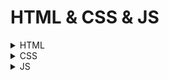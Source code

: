 
# HTML & CSS & JS

<details> <summary>HTML</summary>
      
+ 블럭요소(block)   
p, div, h, ul, ol ,form 요소가 대표적이고, 데이터가 수평으로 쌓이며, 너비,여백을 설정할 수 없고 가로세로 모두 최소한으로 지정된다.
+ 인라인요소(글자요소, inline)   
span, a, img 요소가 대표적이고, 데이터가 수직으로 쌓이며 너비,여백을 설정할 수 있고 세로는 최소한으로, 가로는 최대한으로 지정된다. 
+ h   
제목에 해당하는 태그로 1~6까지 있고 숫자가 낮을수록 중요하고 크기가 크고 진하다.

+ img   
이미지 태그로 src값에는 이미지의 경로, alt값은 필수 값으로 이미지가 로드가 안됐을때 출력하는 기본 문자다.   
![image](https://user-images.githubusercontent.com/106851561/182117891-ebe5e6df-322c-424a-b319-a0eec129bede.png)
  + 상대경로   
 <img src="https://user-images.githubusercontent.com/106851561/182115723-e1d4361e-4cb4-47a8-becd-62d1bedfb2bc.png" width="400" heigth="400">
  여기서 ./값은 주위파일을 탐색하겠다는 뜻이고, 생략가능하다.    
 <img src="https://user-images.githubusercontent.com/106851561/182116419-eb319028-406e-422a-bac9-0ef07c3cee18.png" width="400" heigth="400">

  + 절대경로   
   /은 루트에 해당하는 값으로 최상위 폴더로 가서 찾는다는 뜻이다.   
  ../은 한 단위의 상위폴더로 가서 찾는다는 뜻이다.  
  <img src="https://user-images.githubusercontent.com/106851561/182116519-fbd80c50-d6d8-440b-9f0e-4720dc2b28b6.png" width="400" heigth="400">
<img src="https://user-images.githubusercontent.com/106851561/182116558-fe22145e-9f04-478d-b437-c9dde5f28ac0.png" width="400" heigth="400">

+ input   
입력태그로 type안에 데이터타입을 설정할 수 있다. 같은 name 속성끼리는 연관을 짓게 하여 하나를 선택하면 그 외에 것들은 체크가 해제된다.   
value 속성은 미리 입력된 값을 나타낸다.   
placehorder 속성은 힌트를 화면에 출력한다.

  + text    
  기본 네모상자
  + checkbox   
  체크박스
  + radio   
  동그란 버튼
+ span   
  글자들을 구분짓기 위해 사용하는 대표적 요소
+ label
input태그와 함께 사용하여 글자를 클릭하여도 요소가 선택되게 한다.
+ div   
대표적으로 박스들을 구분 짓기 위해 사용하는 태그, 매우 많이 사용됨.
+ ul,li
목록을 만드는 태그로 li는 하위 요소들로 서로 순서가 의미가 없을때 사용된다.
+ p   
한줄짜리 태그
+ table   
테이블 요소에 해당하는 태그
+ tr,td   
tr은 행을, td는 열을 만드는 태그로 html에서 복잡하게 행렬을 만드는 식은 구식이므로 쓸 일이 거의 없다.
+ br   
줄바꿈 태그   
+ a   
링크 태그, target속성은 브라우저 의 탭 위치를 가리키고, target="_blank"일때는 브라우저를 새창에서 연다.  
+ class   
요소를 지칭하는 중복 가능한 이름, 많이 쓰임.
+ id   
요소를 지칭하는 고유한 이름
+ data-이름="데이터   
요소에 데이터를 지정
</details>



<details> <summary>CSS</summary>   
      
+ ### 전체 선택자   
(*)
+ ### 태그 선택자      
태그이름
+ ### 클래스 선택자      
.
+ ### 아이디 선택자      
(#)
+ ### 일치 선택자   
span.orange 선택자 span과 .orange를 동시에 만족해야함
+ ### 자식 선택자   
ul > .orange   
ul태그 자식의 orange 클래스를 가진 요소 선택
+ ### 하위(후손) 선택자   
div. orange
div 태그 하위의 orange 클래스를 가진 요소 선택
+ ### 형제 선택자   
.orange + li   
orange 클래스의 다음 형제 요소 li태그 하나 선택
+ ### 일반 형제 선택자   
.oragne ~ li   
orange 클래스의 다음 형제 요소 li태그 모두 선택
+ ### hover   
마우스 커서 올라가 있을 때
+ ### active   
마우스 클릭하고 있을 때
+ ### focus   
input:foucs   
input 요소가 포커스되면 선택, 포커스가 가능한 태그들이 몇개 존재함. div같은건 안됨
+ ### ABC:first-child   
ABC가 형제 요소 중 첫째라면 선택, 주의 해야할 것이 반드시 ABC태그가 첫번째 형제요소여야 선택된다는 것임
<img src="https://user-images.githubusercontent.com/106851561/182659353-d1d6cbd5-505f-4155-b2ad-15740fbe9d2d.png" width="400" heigth="400">
<img src="https://user-images.githubusercontent.com/106851561/182659418-dde1b481-c892-4fe9-86ab-c19417247061.png" width="400" heigth="400">
+ ### ABC:last-child   
ABC:last-child   
ABC가 형제 요소 중 막내라면 선택
+ ### ABC:nth-child(n)   
이게 좀 중요한거같고 특정한 값을 *선택자를 통해 가리킬 수 있음.
ABC가 형제 요소 중 (n)째라면 선택
<img src="https://user-images.githubusercontent.com/106851561/182659891-a9310ed8-e257-4a4e-8423-6db67ffaea57.png" width="400" heigth="400">
그외에 2n, 2n+1,n+2,not(태그네임)등 짝수,홀수, 두번째부터, 태그네임빼고 선택할 수 있음

+ ### ABC::befor ABC::after   
선택자 ABC 요소의 내부 앞에 내용을 삽입하고, 반드시 content를 공백이라도 명시해야 한다. 인라인 요소에 해닫한다. display:block시 블럭요소로 전환 가능   
자주 사용된다고 한다.   
+ ### [ABC]   
속성 선택자로 속성 ABC를 포함한 요소 선택, 예를들어 type="", type="password"가 있을때 [type]도 가능하고, [type="password"]도 가능하다.
+ ### 상속   
<img src="https://user-images.githubusercontent.com/106851561/182801119-36f32ad4-1a09-463b-a529-0851d39a4505.png" width="400" heigth="400"> 
강제 상속시 inherit 속성 부여
+ ### 선택자 우선순위   
1. 점수가 높은 선언이 우선함!   
2. 점수가 같으면, 가장 마지막에 해석된 선언이 우선함!   
전체 선택자 : 0   
태그 선택자 : 1   
class 선택자 : 10   
id 선택자 : 100   
인라인 선언 : 1000   
!important : 99999999   
여기서 인라인 선언과 !important은 사용하지 않는 것이 바람직함. 쓸데없이 점수가 높음.


+ #### CSS 속성(레이아웃, 중요!!!)
   + #### 박스 모델
      + 너비(width, height) : 가로, 세로, auto:브라우저가 너비를 계산, 단위: px, em, vw등 단위로 지정
      + span : 대표적인 인라인 요소로, 포함한 콘텐츠 크기만큼 자동으로 줄어듬
      + div : 대표적 블록 요소, 가로는 부모 요소의 크기만큼 자동으로 늘어나고, 세로는 콘텐츠 크기만큼 자동으로 줄어든다.
      + max-width, max-height : 요소가 커질 수 있는 최대 가로/세로 너비 지정, none값을 줄 경우 최대 너비 제한 x, 0값은 최소 너비 제한 x
      + px : 픽셀
      + % : 상대적 백분율
      + em : 요소의 글꼴 크기
      + rem : 루트 요소(html)의 글꼴 크기
      + vw : 뷰포트 가로 너비의 백분율 : 브라우저의 크기에 따라 달라짐
      + vh : 뷰포드 세로 너비의 백분율 : 동일
      + margin : 요소 외부 여백을 지정하는 단축 속성   
      0 -> 외부 여백 없음, auto -> 브라우저가 여백을 계산, 단위지정 가능(px, em, vw등), 음수의 값 지정시 겹쳐짐   
      top, rigth, bottom, left 순서대로 지정   
      + padding : 요소 내부 여백을 지정하는 단축 속성으로 여백의 크기 만큼 요소의 크기가 커진다.   
      margin과 다르게 %를 자주 사용하고, 부모 요소의 가로 너비에 대한 비율로 지정할때 사용된다.
      + 테두리   
         + border: 선-두께 선-종류 선-색상; 역시나 요소의 크기가 커진다!   
         + border-width : margin과 padding과 같이 여러방향 지정 가능   
         + border-style : none, solid, dashed (선x, 실선, 파선 등), 여러방향 지정가능   
         + border-color : 색상 설정, 기본 색상은 검정, 여러방향 지정가능   
         + border-radius : 요소의 모서리를 둥글게 깎음, 단위지정(px, em ,vw)등, 여러방향 지정가능    
         일정 방향으로 지정할때 : border-top, border-top-width, border-top-style, border-top-color와 같이 지정 가능   
      + box-sizng   
      요소의 크기 게산 기준을 지정, content-box : 요소의 내용 기준, border-box : 요소의 내용 + padding + border로 크기 계산   
      요소에 지정한 가로너비와 세로너비만큼 정확한 크기로 내부 영역과 테두리 선을 추가할때 사용! ---> border-box 사용(자동계산), 기본값은 content-box
      + overflow   
      요소의 크기 이상으로 내용이 넘쳤을 때, 보여짐을 제어하는 단축 속성, 반드시 부모 영역에 지정!, overflow-x,y등 제어가능
         + visible : 넘친 내용 그대로 보여줌, 기본 속성
         + hidden : 넘친 내용 잘라냄   
         + auto : 넘친 내용이 있는 경우에만 잘라내고 스크롤바 생성
         <img src="https://user-images.githubusercontent.com/106851561/182825451-3f2e4da4-f3e1-4bf7-90a6-f14cb2592be4.png" width="400" heigth="400">   
      + display   
         + block : 상자 요소
         + inline : 글자 요소
         + inline-block : 글자 + 상자 요소, 기본 베이스는 글자인데 상자요소를 사용함
         + flex : 1차원 레이아웃
         + grid : 2차원 레이아웃
         + none : 화면에서 사라짐
         + 기타 : table, table-row, table-cell 등
      + opacity   
      투명도 지정, 1 : 불투명, 0~1 숫자 지정, 기본 1
      
   + #### 글꼴, 문자
      + font-style : 글자의 기울기, normal, italic 등등
      + font-weight : 두께, 두께(100~900) 지정, 기본 400
      + font-size : 크기, px단위 지정
      + line-height : 한 줄의 높이, 1.4 --> 글꼴 크기의 1.4가 한줄의 높이가 됨(배수 사용 권장)
      + font-family : 글꼴, 글꼴계열 필수로 지정해야 함.(후보 개념)
      + text-decoration : 문자의 장식(선) none->장식없음, underline->밑줄
      + text-indent : 문자 첫 줄의 들여쓰기 : 단위 지정, 기본 0은 들여쓰기 없음, 음수 사용 가능
   + #### 배경
      + background-position : center -> 정 가운데 배치, 방향 지정 가능, 단위 사용가능(~로부터 멀어지는 지점)
      + background-repeat : no-repeat -> 바둑판식 배열을 사용하지 않겠다. 수평,수직 반복 사용 가능
      + background-color : 색상
      + background-image : 이미지 삽입, url("경로") 사용, 절대 or 상대 경로, 배경색상은 이미지 뒤에 나온다.
      + background-size : 크기속성, auto가 기본(이미지 실제크기), cover:비율유지, 요소의 더 넓은 너비에 맞춤, contain:비율유지, 더 짧은 너비 맞춤(가로,세로 개념)   
      + background-attachment : 요소의 배경 이미지 스크롤 특성 -> scroll, fixed(이미지 고정)
   + #### 색상 표현
      + Hex 색상코드 : 브라우저에서 제공하는 색상 이름 : red, tomato, royalblue   
      + RGB : 빛의 삼원색, #000, #FFFFFF----> 실제 가장 많이 사용됨   
      + RGBA : 빛의 삼원색 + 투명도 : rgba(0, 0, 0, 0.5)
   + #### 배치
      + position : 요소의 위치 지정 기준, 음수 사용 가능
         + static : 기준 없음
         + relative : 요소 자신을 기준
         + absolute : 위치 상 부모 요소를 기준, 부모를 못찾을시 브라우저를 기준으로 배치함
         + fixed : 뷰포트(브라우저)를 기준(고정)
         + top, bottom. left, right : 요소의 각 방향별 거리 지정 auto -> 브라우저가 계산, 단위 지정
         + 요소 쌓임 순서 : 어떤 요소가 사용자와 더 가깝게 있는지(위에 쌓이는지) 결정
            + 요소에 position 속성의 값이 있는 경우 이ㅜ에 쌓임.(기본값 static 제외)
            + 1번 조건이 같은 경우, z-index 속성의 숫자 값이 높을 수록 위에 쌓임
            + 1번과 2번 조건까지 같은 경우, html의 다음 구조일 수록 위에 쌓임
            + z-index : 요소의 쌓임 정도를 지정, 숫자가 높을 수록 위에 쌓임, 기본으로 부모 요소와 동일한 쌓임 정도(0)
         + ##### 요소의 display가 변경될 때 : position 속성의 값으로 absolute, fixed가 지정된 요소는, display속성이 block으로 변경됨(중요!)                 
   + #### 플렉스(정렬) == 수평정렬
      + Flex Container   
        display: flex; 값이 들어있는 요소(부모)
        
         + flex-direction : 주 축을 설정
            + 수평 축 = 행
               + row : 행 축(좌=>우) 시작 -> 끝
               + row-reerse : 행 축(우=>좌)  끝 <- 시작
         + felx-wrap
         Flex items 묶음(줄 바꿈) 여부   
            + nowrap : 기본값, 묶음 없음, 한 줄로만 요소 정렬
            + wrap : 여러 줄로 묶음   
         <img src="https://user-images.githubusercontent.com/106851561/182852439-03c49879-c6dd-4e5c-9a2f-860fdd0a935d.png" width="400" heigth="400">
         + justify-content   
      주 축의 정렬 방법   
            + flex-start : flex items를 시작점으로 정렬 == **수평**일때 왼쪽정렬
            + flex-end : 끝점으로 정렬 == **수평**일때 오른쪽정렬
            + center : 가운데 정렬 == **수평**일때 가운데정렬
         + align-content   
      교차 축의 **여러 줄** 정렬 방법 == ** 수직 정렬**      
            + stretch : flex items를 시작점으로 정렬(기본 값으로 전체아님)
         나머지는 동일하고, 모두 전체에 대한 정렬   
      <img src="https://user-images.githubusercontent.com/106851561/182854379-d5ea73ea-d03b-4c0d-8c03-fd88ef6f9853.png" width="400" heigth="400">
         요소들이 두줄 이상이어야 align-content를 사용할 수 있고 두줄이려면 flex-wrap: wrap; 이어야 하고, 여백이 있어야하므로 **잘 사용안함**   
         + align-items(이게 content 보다 많이 쓰임)   
      교차 축의 한 줄 정렬 방법   
     <img src="https://user-images.githubusercontent.com/106851561/182855187-f5713773-bb0f-46d1-8813-d48f9bd34914.png" width="400" heigth="400">
         + #### 정렬할때 수평 == justify-content : center; 수직 == align=items: center; (display: flex; 선언후에)
      
      + Flex item   
        자식요소
           + order
              Flex item의 순서, 숫자부여, 숫자가 작을 수록 먼저, 기본 0
           + flex-grow
              증가 너비 비율, 0, 숫자부여
           + flex-shrink
              감소 너비 비율, 1, 숫자부여
           + flex-basis
              기본 auto : 요소의 content 너비, 단위로 지정 
                     
   + #### 전환
      + transition : 속성명 **지속시간**(필수) 타이밍함수 대기시간:   
         + transition-property : 속성이름, 기본값은 모든속성
         + transition-duration : 지속시간
         + transition-timing-function : 타이밍 함수 ex) ease, linear, ease-in ease-out, ease-in-out 등
         + transition-delay : 대기시간, 기본 0
      
   + #### 변환
      + transform : 변환함수1 변환함수 2 변환함수 ...;   
        transform : 원근법 이동 크기 회전 기울임;   
      + 2D변환함수
         + translate(x,y)   
         이동(x축, y축)
         + translateX(x)   
         이동(x축)
         + scale(x,y)   
         크기(x축, y축)
         + rotate(degree)   
         회전(각도)
         + skewX(x)   
         기울임(x축)
         + perspective 속성   
         하위 요소를 관찰하는 원근 거리를 지정(항상 맨 앞에 있어야함), 단위 지정
         <img src="https://user-images.githubusercontent.com/106851561/183002202-f8ec7e73-7fc8-46cd-8792-0286d68b1d93.png" width="200" height="200">   
         ** 부모 요소에다 사용하는걸 권장 **
         + backface-visibility   
         회전된 요소의 뒷면 숨김 여부
                                                                                                                                          </details>

<details><summary>JS</summary>

+ Tip
      + defer   
      가져온 JS 파일을 HTML 문서 분석 이후에 실행하도록 지시하는 속성
      
+ 변수   
주로 **const**를 사용하고, 재 할당 할 경우가 있는 변수의 경우 에는 **let**을 사용한다.
+ 함수   
다른 언어와 다르게 객체 데이터 안에 메소드를 정의하여 데이터로 사용할 수 있고, 익명함수가 존재함
   + 익명함수   
    function () {} 꼴, 호출은 안되고, 데이터에 할당 가능
+ DOM API(HTML 제어)        
   + HTML 요소  검색/찾기(가장 먼저 찾아진)
      + const boxEl = document.querySelector('.box'); ==> 요소1개
      + const boxEls = document.querySelectorAll('.box'); ==> 요소 모두(유사배열로 생성됨)
   + 찾은 요소들 반복해서 함수 실행!!   
       **익명 함수를 인수로 추가**   
         boxEls.forEach(function() {}));   
      **첫 번째 매개변수(boxEl) : 반복 중인 요소**   
      **두 번째 매개변수(index) : 반복 중인 번호**   
      boxEls.forEach(function (boxEl, index) {});   
      **출력**   
      boxEls.forEach(function (boxEl, index) {   
      boxEl.classList.add('order-$(index+1)');   
      console.log(index, boxEl);   
      });   
   + HTML 요소에 적용할 수 있는 메소드
      + boxEl.addEventListener();
   + 인수를 추가 가능
      + boxEl.addEventListener(1,2);
   + 이벤트(상황)
      + boxEl.addEventListener('click', 2);
   + 핸들러(실행할 함수)
      + boxEl.addEventListener('click', function() {   
      console.log(`Click!`);   
      });   
      **$를 사용하려면 ` 기호 사용하여야함**   
         ==> click이벤트를 요소에다가 지정한 후 클릭시 익명함수 작동하게 함
   + 요소의 클래스 정보 객체 활용
      + boxEl.classList.add('active');   
         active 클래스 추가
      + boxEl.classList.remove('active');   
         active 클래스 제거
      + boxEl.classList.contains('active);   
        True or False 반환
   + 값을 얻는 용도
      + cnosole.log(boxEl.textContent); ==> 텍스트 내용 반환
   + 값을 지정하는 용도
      + boxEl.textContent = 'whoknow';

+ 메소드 체이닝
      + 함수들을 연결고리를 통해 사용가능
      
+ 변수의 유효 범위
  + let, const(자주 사용됨)   
  블록 범위
  > function scope(){   
    if(true){   
        let(const) a=123   
    }   
    console.log(a)   
}   
scope()   
   에러 발생   
  + var(거의 사용하지 않음)      
  함수 범위
     가능
+ 형변환
   + **JS에서는 비교 연산자로 === 를 쓰는걸 권장**   
   ==쓰면 자동으로 형변환 일어나서 혼동을 준다.
   + 참 같은 값   
   true, {}, [], 1, 2, 'false', -12, '3.14' ...   
   + 거짓 같은 값(이걸 외우자)   
   false, '', null(의도적으로 비어있음), undefined(의도x), 0, -0, NaN(숫자데이터긴 한데 숫자아님 ex ) 1 + undefined)
   
+ 화살표 함수
   + () => {} vs function () {}   
   
            const double = function(x){   
            return x*2   
            }   

            console.log('double:', double(7))   

            const doubleArrow=(x)=>{   
                return x*2   
            }   

            console.log('doubleArrow', doubleArrow(7))   
            
            --------------------------------------------
            const doubleArrow = (x) => x * 2 //축약(엄청 편리하고 자주 사용됨)   
            중괄호와 return문은 세트임   
            축약형일때는 반드시 중괄호 밖에 소괄호로 감싸줘야함.
            const doubleArrow = x => ({ name: 'Whoknow' })
            
 + 즉시실행함수 : 만들면서 동시에 실행   
 
            (function () {   
               console.log(a*2)   
            })() //소괄호로 감싸고 마지막에 열고닫아주기

            (function () {
               console.log(a*2)
            {()); //열고닫고 소괄호로 감싸주기 ---> 권장!
            
 + 호이스팅 : 함수 선언부가 유효범위 최상단으로 끌어올려지는 현상


            const a=7

            double()

            function double(){
                console.log(a*2)
            }   
            // 함수 표현이 아닌 선언부가 아래쪽에서 작성했지만 위에서 호출이 가능함.
                
                
  + 타이머 함수
     + setTimeout(함수, 시간) : 일정 시간 후 함수 실행
     + setInterval(함수, 시간) : 시간 간격마다 함수 실행
     + clearTimeout() : 설정된 Timeout 함수를 종료
     + clearInterval() : 설정된 Interval 함수를 종료
     
  + 콜백함수 : 함수의 인수로 사용되는 함수
     
     
            function timeout(cb){
                setTimeout(() => {
                    console.log('Whoknow')
                    cb()
                },3000)
            }
            timeout(() => {
                console.log('Done!')
            })
            // Whoknow 출력 이후에 Done이 출력된다. ==> 특정한 실행 위치 보장
            
  + 클래스
  
             const whoknow={
                firstName:'Whoknow', //속성
                lastName:'Choi',  //속성
                getFullName:function(){  //메소드
                    return `${this.firstName} ${this.lastName}` //this = whoknow(객체)
                }
             }
             //속성과 메소드를 통틀어 멤버
             console.log(whoknow.getFullName())  
             
     + 생성자 함수와 프로토타입
     
            function User(first, last){ //대문자 --> 생성자 함수
                this.firstName=first
                this.lastName=last

            }
            User.prototype.getFullName = function () {
                return `${this.firstName} ${this.lastName}`
            }
            // 객체를 몇개를 만들던 메모리에 이부분은 한번만 만들어짐(모두 여기를 참조)

            const whoknow = new User('whoknow', 'Choi') //생성자 함수 --> 객체 데이터 생성
            const amy = new User('Amy', 'Clarke')
            const neo = new User('Neo', 'Smith')

            console.log(whoknow.getFullName())
            console.log(amy)
            console.log(neo)     
     
     
     + this 구분
     
            // this 
            // 일반 함수는 호출 위치에서 따라 this 정의
            // 화살표 함수는 자신이 선언된 함수 범위에서 this 정의!

            const whoknow = {
                name: 'whoknow',
                normal: function (){
                    console.log(this.name) //여기까지는 this가 뭘 가리키는지 확정 x, 호출때 결정
                },
                arrow: () =>{
                    console.log(this.name) //선언과 함께 결정은 되지만 알 수가 없음.
                }
            }
            whoknow.normal() // whoknow
            whoknow.arrow()  // undefined

            const amy = {
                name: 'Amy',
                normal: whoknow.normal, //호출이 아닌 함수자체가 할당됨
                arrow: whoknow.arrow
            }

            amy.normal() //Amy
            amy.arrow() //undefined
            
     + 화살표 함수와 this
     
            const timer = {
                name: 'Whoknow',
                timeout: function(){
                    setTimeout(() => {
                        console.log(this.name)
                    }, 2000)
                }

            }

            timer.timeout()
            // 화살표함수가 timeout 함수로 감싸져 있고 그 함수는 일반함수가 정의된 timer라는 객체 데이터를
            참조하기때문에 this == timer 이다.
            일반함수 사용시 setTimeout 안의 로직 어딘가에서 실행되기 때문에 undefined가 나타남.
            
    **setInterval, setTimeout 함수의 콜백함수를 이용할때는 화살표 함수를 이용하는 것이 좋다.**
    
    + ES6로 간단하게하기
    
            //ES6 Classes

            class User{
                constructor(first, last){
                    this.firstName=first
                    this.lastName=last
  
                }
                getFullName(){
                    return `$(this.firstName) $(this.lastName)`
                }
            }
   + 상속
   
            class Vehicle {
                constructor(name, wheel){
                    this.name=name
                    this.wheel=wheel
                }
            }

            const myVehicle = new Vehicle('운송수단', 2)
            console.log(myVehicle)

            class Bicycle extends Vehicle{
                constructor(name, wheel){
                    super(name, wheel) // super == Vehicle 그대로 Vehicle 로직 가져옴
                }
            }
            const myBicycle = new Bicycle('삼천리', 2)
            const daughterBicycle = new Bicycle('세발', 3)
            console.log(myBicycle)
            console.log(daughterBicycle)
            class Car extends Vehicle{
                constructor(name, wheel, license){
                    super(name, wheel) // super == Vehicle
                    this.license = license //새로운 로직추가
                }
            }

            const myCar = new Car('벤츠', 4, true)
            const daughterCar = new Car('포르쉐', 4, false)

            console.log(myCar)
            console.log(daughterCar)
            
            
            
   + Level up(파이썬이랑 매우매우 유사함)
       + 문자
          + indexOF : 문자열의 첫 번째 등장 인덱스 반환, 없으면 -1
          + length : 문자열의 길이
          + slice(시작인덱스, 끝인덱스) : 문자열 잘라서 추출(끝인덱스 직전까지)
          + replace('기존문자', '바꿀문자열') : 문자열 바꾸기
          + match : 정규표현식, 배열데이터 반환 가능
          + trim : 앞뒤 공백문자 제거
       + 숫자
          + toFixed(n) : 소수점 n번째 자리까지만 놔둠, 문자데이터 반환
          + parseInt : int형 타입변환
          + Math객체
             + abs : 절댓값
             + min : 최소값
             + max : 최대값
             + ceil : 올림(기본적으로 정수단위)
             + floor : 내림
             + round : 반올림
             + random : 랜덤값
          + 배열 API
             + 배열.lenght : 배열의 길이
             + 배열.concat() : 병합(원본 데이터 손상x)
             + forEach() : 아이템 개수 만큼 안의 괄호안의 함수 반복(반복문의 느낌), **반환값이 없음**
             
                   fruits.forEach(function (fruit, i){
                      console.log(fruit, i)
                        })
                        
             + map() : forEach와 같이 반복되지만 메소드로 실행된 새로운 배열이 반환됨 **반환값이 있음**
             
                        const numbers=[1,2,3,4]
                        const fruits=['Apple', 'Banana', 'Cherry']

                        const a=fruits.forEach((fruit, i)=> {
                            console.log(`${fruit}-${i}`)
                        })
                        console.log(a) //undefined

                        const b= fruits.map((fruit, i) =>({

                            id: i,
                            name: fruit
                        }))

                        console.log(b) //        
                  
             + filter() : 일정한 기준에 의해 필터링후 반환
             + find() : 아이템 반환
             + findIndex() : 아이템 인덱스 반환
             + includes() : 포함되어 있는지
             + push() : 배열 뒤에 값 추가
             + unshift() : 배열 앞에 값 추가
             + reverse() : 배열 거꾸로 뒤집기, **원본 수정됨**
             + splice(인덱스, 아이템지울개수) : **원본 수정됨**
             + splice(인덱스, 아이템지울개수, 끼워넣을값) 으로도 사용됨
             
          + 객체
             + Object.assign(대상객체, 출처객체) : 객체 복사(일반 데이터값에는 사용 x)

                        const userAge={
                        name:'Whoknow',
                        age:85
                        }

                        const userEmail = {
                        name:'Whoknow',
                        email:'gnsdh8616@naver.com'
                        }

                        const target=Object.assign(userAge, userEmail) // target === userAge
                        const target=Object.assign({}, userAge, userEmail)// target !== userAge, 새로운 객체 리터럴에 할당
                  
             + Object.keys() : key 값들로 이루어진 배열 데이터 반환

                        const user={
                            name:'Whoknow',
                            age:85,
                            email:'gnsdh8616@naver.com'
                        }

                        const keys=Object.keys(user)
                        console.log(keys) //key 값들

                        console.log(user['email'])

                        const values=keys.map(key => user[key])
                        console.log(values) //value 값들
                  
             + 구조분해 할당 : 값 꺼내오기(필요한 것만 가져올 수 있다는 장점)

                        const users={
                        name:'Whoknow',
                        age:85,
                        email:'gnsdh8626@naver.com',
                        }

                        const {name,age,email}=users
                        console.log(name, age, email) 

                        const fruits =['Apple, 'Banana', Cherry']
                        const [a,b,c]= fruits
                        console.log(a,b,c)
                  
             + 전개연산자(Spread)

                        const fruits=['Apple', 'Banana', 'Cherry']
                        console.log(fruits) //배열형태로 출력
                        console.log(...fruits) //각각의 문자데이터 출력

                        function toObject(a,b,c){
                            return{
                                a:a,
                                b:b,
                                c:c
                            }
                        }
                        console.log(toObject(...fruits))
                        //원래이렇게 복잡 -> console.log(toObject(fruits[0], fruits[1], fruits[2]))
                  
              
                        const fruits=['Apple', 'Banana', 'Cherry', 'Orange']

                        function toObject(a,b, ...c){ //rest parameter ...(나머지 할당)
                            return{
                                a:a,
                                b:b,
                                c:c
                            }
                        }
                        console.log(toObject(...fruits))
                        
                        
                        const fruits=['Apple', 'Banana', 'Cherry', 'Orange']

                        const toObject=(a,b, ...c) =>({a,b,c}) //객체데이터 반환시 소괄호로 묶기

                        console.log(toObject(...fruits)) 
                        
              + 데이터 불변성
                 + 원시 데이터 : String, Number, Boolean, undefined, null
                    기본적으로 같게 생겼으면(똑같은 메모리 주소 참조) 같고, 다르게 생겼으면 다르다. 
                 + 참조 데이터 : Array, fucntion, Object
                    이와 달리 새로운 값을 만들때마다 새로운 메모리 주소에 값을 할당하므로, 똑같이 생겼어도 다를 수 있음   
                    b=a와 같이 할당연산자 사용시, 복사 느낌보다는 메모리 주소 참조를 옮겨간다고 생각하면 된다.   
                    그러므로 하나 수정하면 다른쪽도 수정한다.   
                    
                       + 얕은 복사(참조 데이터 내부에 또 다른 참조 데이터가 없을때)
                          객체의 주소값을 복사한다
                       
                          const user={
                              name:'Whoknow',
                              age:25,
                              emails:['gnsdh8616@naver.com']
                              }
                              const copyUser=Object.assign({}, user) //(대상객체, 출처객체) --> 얕은복사(리터럴생성)
                              // --> 동일const copyUser={...user}
                              console.log(copyUser === user) //false
                              user.age=22
                              console.log('user', user) //22
                              console.log('copyUser', copyUser) //25
   
                       + 깊은 복사(참조 데이터 내부에 또 다른 참조 데이터가 있을때)(복잡해서 loadsh로 구현)
                          객체의 실제 값을 복사한다
                       
                + 데이터 가져오기, 내보내기   
                <img src="https://user-images.githubusercontent.com/106851561/183827144-0782c842-82c4-4556-bc7f-abdb1122cb7e.png" width="400" height="400">   
                
                기본통로로 나가는경우는 이름이 없어도 됨.   
                이름을 설정하려면 {}로 묶어서 사용해야함.   
                **기본통로는 하나의 파일만 내보냄**   
                **이름설정통로는 여러개 가능**    
                **default는 하나의 파일에서 딱 한번만 사용가능**   
                
                
                        import * as R from './getRandom' // *는 와일드카드 : 모든~

                        console.log(R) // 모든 데이터 가져옴
                
                
                
                + lodash의 유용한 메소드들
                
                   + uniqBy(배열, '구분할속성') : 중복 제거 (합칠 데이터가 하나일 때 사용)
                   + unionBy(배열, 합칠배열, '구분할속성') : 중복 제거와 동시에 합쳐줘서 반환해줌 (합칠 데이터가 여러개 일때 사용)
                   
                              import _ from 'lodash'

                              const usersA=[
                                  {userId:'1', name:'whoknow'},
                                  {userId:'2', name:'Neo'}
                              ]

                              const usersB=[
                                  {userId:'1', name:'whoknow'},
                                  {userId:'3', name:'Amy'}
                              ]

                              const usersC=usersA.concat(usersB)
                              console.log(usersC)
                              console.log('uniqBy', _.uniqBy(usersC, 'userId'))

                              const usersD= _.unionBy(usersA, usersB, 'userId')
                              console.log('unionBy', usersD)
                        
                + find(배열, 데이터) : 배열과 데이터 값 반환
                + findIndex(배열, 데이터) : 인덱스 값 반환
                + remove(배열, 데이터) : 삭제
                
                        import _ from 'lodash'

                        const users=[
                            {userId:'1', name:'whoknow'},
                            {userId:'2', name:'Neo'}
                        ]

                        const foundUser= _.find(users, {name:'Neo'})
                        const foundUserIndex= _.findIndex(users, {name:'Neo'})
                        console.log(foundUser) //{userId:'2', name:'Neo'}
                        console.log(foundUserIndex) //1

                        _.remove(users, {name:'whoknow'})
                        console.log(users)

           + Json(자바스크립트의 객체 표기법) - 키 값 쌍   
             문자 데이터 형태로 저장되고, js파일에서 로드하면 자동으로 객체 데이터로 불러와진다.   
             **Json.stringify()를 하면 다시 문자데이터로 변환된다.**   
             **Json.parse()를 하면 다시 객체데이터로 변화된다.**   
             
           + Storage
              + localstorage : 데이터가 만료되지 않음 **활용성 높음, 문자데이터로 전부 변환해야함**
              + sessionstroage : 페이지 닫으면 데이터 지워짐
      
      
                              const user={
                                  name:'whoknow',
                                  age:22
                              }
                              localStorage.setItem('user', JSON.stringify(user)) //localstorage 부분 설정(문자열변환)
                              const str=localStorage.getItem('user') //localstorage로부터 값 가져오기
                              const obj=JSON.parse(str) //객체 데이터로 변환
                              obj.age=21 //수정
                              console.log(obj) //출력, 여기까지는 콘솔값만 수정
                              localStorage.setItem('user', JSON.stringify(obj)) //localstorage부분 설정
             
             
           + omdbapi(querystring 형태)
              
              <img src="https://user-images.githubusercontent.com/106851561/183841167-60987101-3923-4c66-aeaf-2da04c361c71.png" width="800" height="300">   
              
             + Axois : Json, 즉 문자데이터 형태로 되어있는 것들을 main.js 에서 처리하기 위해 도와주는 도구 

      
                        import axios from 'axios'

                        function fetchMovies(){
                            axios
                            .get('https://www.omdbapi.com/?apikey=7035c60c&s=frozen') //요청
                            .then(res => { //콜백
                                console.log(res)
                                const h1El=document.querySelector('h1')
                                const imgEl=document.querySelector('img')
                                h1El.textContent=res.data.Search[0].Title //제목
                                imgEl.src=res.data.Search[0].Poster //포스터를 웹브라우저에 띄우기
                            }) //메소드 체이닝, 서버요청 -> 응답으로 반환
                        }

                        fetchMovies()
                        
                        
                        
          
          + 정규표현식   
             문자열을 검색하고 대체하는 데 사용 가능한 일종의 형식 언어(패턴)   
             간단한 문자 검색부터 이메일, 패스워드 검사 등을 정규식 패턴으로 빠르게 수행 가능





